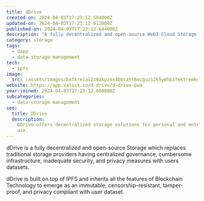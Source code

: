 ```yaml
---
title: dDrive
created-on: 2024-04-03T17:23:12.584000Z
updated-on: 2024-04-03T17:23:12.612000Z
published-on: 2024-04-03T17:23:12.644000Z
description: "A fully decentralized and open-source Web3 Cloud Storage solution."
category: storage
tags:
  - dapp
  - data-storage-management
tech:
  - ipfs
image:
  src: /assets/images/bafkreial2z6akpzox3bbrzhf6ocguzs265ymhb37ektremkdigdexo25vu.png
website: https://app.valist.io/d-drive/d-drive-pwa
year-joined: 2024-04-03T17:23:12.660000Z
subcategories:
  - data-storage-management
seo:
  title: DDrive
  description:
    DDrive offers decentralized storage solutions for personal and enterprise
    use.
---
```


dDrive is a fully decentralized and open-source Storage which replaces traditional storage providers having centralized governance, cumbersome infrastructure, inadequate security, and privacy measures with users datasets.

dDrive is built on top of IPFS and inherits all the features of Blockchain Technology to emerge as an immutable, censorship-resistant, tamper-proof, and privacy compliant with user dataset.
